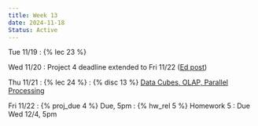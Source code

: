 ```yaml
---
title: Week 13
date: 2024-11-18
Status: Active
---
```


Tue 11/19
: {% lec 23 %}

Wed 11/20
: Project 4 deadline extended to Fri 11/22 ([Ed post](https://edstem.org/us/courses/63937/discussion/5708342))


Thu 11/21
: {% lec 24 %}
: {% disc 13 %} [Data Cubes, OLAP, Parallel Processing](https://drive.google.com/file/d/1Lr5LisDvCyL83dNoU1H2tLd9fEiNO9yM/view?usp=sharing)

Fri 11/22
: {% proj_due 4 %} Due, 5pm
: {% hw_rel 5 %} Homework 5
  : Due Wed 12/4, 5pm
